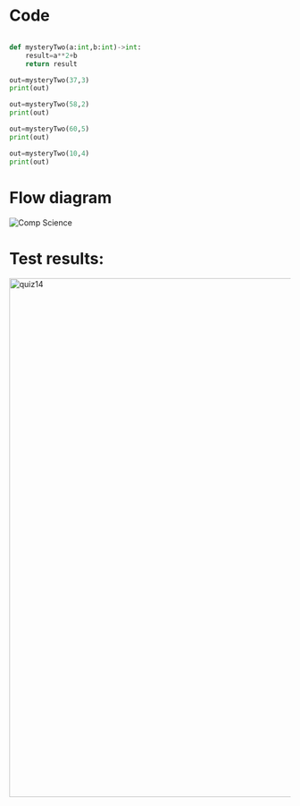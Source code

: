 # Code

```.py

def mysteryTwo(a:int,b:int)->int:
    result=a**2+b
    return result

out=mysteryTwo(37,3)
print(out)

out=mysteryTwo(58,2)
print(out)

out=mysteryTwo(60,5)
print(out)

out=mysteryTwo(10,4)
print(out)

```
# Flow diagram
![Comp Science](https://user-images.githubusercontent.com/100017195/197782863-aaedffc9-d389-49a6-90d7-da5aff1c712a.jpeg)

# Test results:

<img width="928" alt="quiz14" src="https://user-images.githubusercontent.com/100017195/193735390-c0b524c0-37cb-462c-957d-5458d5563840.png">
